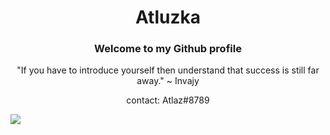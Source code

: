 <h1 align="center">Atluzka</h1>
<h3 align="center">Welcome to my Github profile</h3>
<p align="center">"If you have to introduce yourself then understand that success is still far away." ~ Invajy</p>
<p align="center">contact: Atlaz#8789</p>
<a href="https://visitcount.itsvg.in">
  <img src="https://visitcount.itsvg.in/api?id=Atluzka&icon=3&color=12" />
</a>
